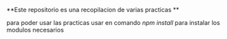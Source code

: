 **Este repositorio es una recopilacion de varias practicas **

para poder usar las practicas usar en comando *npm install* para instalar los modulos necesarios 
